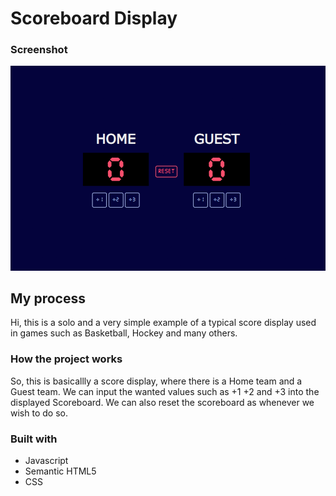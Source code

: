 # Scoreboard Display

### Screenshot

![](images/print.png)

## My process

Hi, this is a solo and a very simple example of a typical score display used in games such as Basketball, Hockey and many others.

### How the project works

So, this is basicallly a score display, where there is a Home team and a Guest team.
We can input the wanted values such as +1 +2 and +3 into the displayed Scoreboard.
We can also reset the scoreboard as whenever we wish to do so.

### Built with

- Javascript
- Semantic HTML5
- CSS

